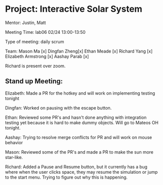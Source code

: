 

# Project: Interactive Solar System

Mentor: Justin, Matt

Meeting Time: lab06 02/24 13:00-13:50

Type of meeting: daily scrum

Team: Mason Ma [x]
Dingfan Zheng[x]
Ethan Meade [x]
Richard Yang [x]
Elizabeth Armstrong [x]
Aashay Parab [x]

Richard is present over zoom.

## Stand up Meeting:

Elizabeth: Made a PR for the hotkey and will work on implementing testing tonight

Dingfan: Worked on pausing with the escape button.

Ethan: Reviewed some PR's and hasn't done anything with integration testing yet because it is hard to make dummy objects. Will go to Mateos OH tonight.

Aashay: Trying to resolve merge conflicts for PR and will work on mouse behavior

Mason: Reviewed some of the PR's and made a PR to make the sun more star-like.

Richard: Added a Pause and Resume button, but it currently has a bug where when the user clicks space, they may resume the simulation or jump to the start menu. Trying to figure out
why this is happening.

